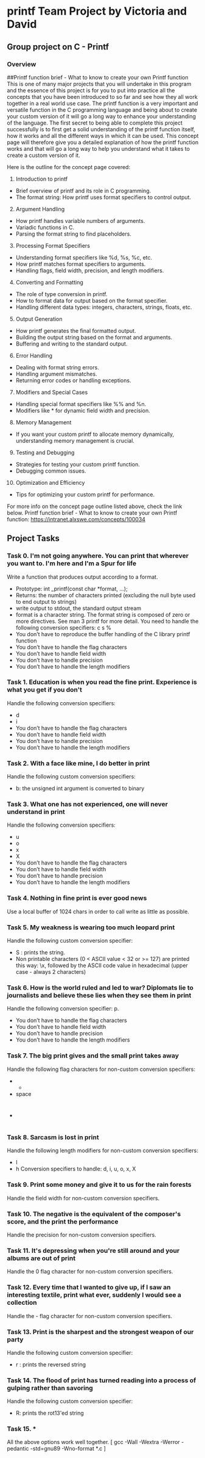 # printf Team Project by Victoria and David
## Group project on C - Printf
### Overview
##Printf function brief - What to know to create your own Printf function
This is one of many major projects that you will undertake in this program and the essence of this project is for you to put into practice all the concepts that you have been introduced to so far and see how they all work together in a real world use case.
The printf function is a very important and versatile function in the C programming language and being about to create your custom version of it will go a long way to enhance your understanding of the language.
The first secret to being able to complete this project successfully is to first get a solid understanding of the printf function itself, how it works and all the different ways in which it can be used.
This concept page will therefore give you a detailed explanation of how the printf function works and that will go a long way to help you understand what it takes to create a custom version of it.

Here is the outline for the concept page covered:
1. Introduction to printf
- Brief overview of printf and its role in C programming.
- The format string: How printf uses format specifiers to control output.
2. Argument Handling
- How printf handles variable numbers of arguments.
- Variadic functions in C.
- Parsing the format string to find placeholders.
3. Processing Format Specifiers
- Understanding format specifiers like %d, %s, %c, etc.
- How printf matches format specifiers to arguments.
- Handling flags, field width, precision, and length modifiers.
4. Converting and Formatting
- The role of type conversion in printf.
- How to format data for output based on the format specifier.
- Handling different data types: integers, characters, strings, floats, etc.
5. Output Generation
- How printf generates the final formatted output.
- Building the output string based on the format and arguments.
- Buffering and writing to the standard output.
6. Error Handling
- Dealing with format string errors.
- Handling argument mismatches.
- Returning error codes or handling exceptions.
7. Modifiers and Special Cases
- Handling special format specifiers like %% and %n.
- Modifiers like * for dynamic field width and precision.
8. Memory Management
- If you want your custom printf to allocate memory dynamically, understanding memory management is crucial.
9. Testing and Debugging
- Strategies for testing your custom printf function.
- Debugging common issues.
10. Optimization and Efficiency
- Tips for optimizing your custom printf for performance.

For more info on the concept page outline listed above, check the link below.
Printf function brief - What to know to create your own Printf function: https://intranet.alxswe.com/concepts/100034

## Project Tasks
### Task 0. I'm not going anywhere. You can print that wherever you want to. I'm here and I'm a Spur for life

Write a function that produces output according to a format.

- Prototype: int _printf(const char *format, ...);
- Returns: the number of characters printed (excluding the null byte used to end output to strings)
- write output to stdout, the standard output stream
- format is a character string. The format string is composed of zero or more directives. See man 3 printf for more detail. You need to handle the following conversion specifiers:
     c
     s
     %
- You don’t have to reproduce the buffer handling of the C library printf function
- You don’t have to handle the flag characters
- You don’t have to handle field width
- You don’t have to handle precision
- You don’t have to handle the length modifiers

### Task 1. Education is when you read the fine print. Experience is what you get if you don't

Handle the following conversion specifiers:
- d
- i
- You don’t have to handle the flag characters
- You don’t have to handle field width
- You don’t have to handle precision
- You don’t have to handle the length modifiers

### Task 2. With a face like mine, I do better in print

Handle the following custom conversion specifiers:
- b: the unsigned int argument is converted to binary

### Task 3. What one has not experienced, one will never understand in print

Handle the following conversion specifiers:
- u
- o
- x
- X
- You don’t have to handle the flag characters
- You don’t have to handle field width
- You don’t have to handle precision
- You don’t have to handle the length modifiers

### Task 4. Nothing in fine print is ever good news

Use a local buffer of 1024 chars in order to call write as little as possible.

### Task 5. My weakness is wearing too much leopard print

Handle the following custom conversion specifier:
- S : prints the string.
- Non printable characters (0 < ASCII value < 32 or >= 127) are printed this way: \x, followed by the ASCII code value in hexadecimal (upper case - always 2 characters)

### Task 6. How is the world ruled and led to war? Diplomats lie to journalists and believe these lies when they see them in print

Handle the following conversion specifier: p.
- You don’t have to handle the flag characters
- You don’t have to handle field width
- You don’t have to handle precision
- You don’t have to handle the length modifiers

### Task 7. The big print gives and the small print takes away

Handle the following flag characters for non-custom conversion specifiers:
- +
- space
- #

### Task 8. Sarcasm is lost in print

Handle the following length modifiers for non-custom conversion specifiers:
- l
- h
Conversion specifiers to handle: d, i, u, o, x, X

### Task 9. Print some money and give it to us for the rain forests

Handle the field width for non-custom conversion specifiers.

### Task 10. The negative is the equivalent of the composer's score, and the print the performance

Handle the precision for non-custom conversion specifiers.

### Task 11. It's depressing when you're still around and your albums are out of print

Handle the 0 flag character for non-custom conversion specifiers.

### Task 12. Every time that I wanted to give up, if I saw an interesting textile, print what ever, suddenly I would see a collection

Handle the - flag character for non-custom conversion specifiers.

### Task 13. Print is the sharpest and the strongest weapon of our party

Handle the following custom conversion specifier:
- r : prints the reversed string

### Task 14. The flood of print has turned reading into a process of gulping rather than savoring

Handle the following custom conversion specifier:
- R: prints the rot13'ed string

### Task 15. *

All the above options work well together. [ gcc -Wall -Wextra -Werror -pedantic -std=gnu89 -Wno-format *.c ]
